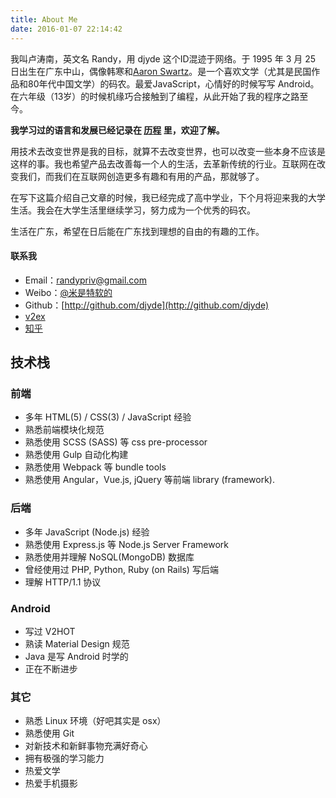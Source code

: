```yaml
---
title: About Me
date: 2016-01-07 22:14:42
---
```


我叫卢涛南，英文名 Randy，用 djyde 这个ID混迹于网络。于 1995 年 3 月 25 日出生在广东中山，偶像韩寒和[Aaron Swartz](http://zh.wikipedia.org/zh/%E4%BA%9A%E4%BC%A6%C2%B7%E6%96%AF%E6%B2%83%E8%8C%A8)。是一个喜欢文学（尤其是民国作品和80年代中国文学）的码农。最爱JavaScript，心情好的时候写写 Android。在六年级（13岁）的时候机缘巧合接触到了编程，从此开始了我的程序之路至今。

**我学习过的语言和发展已经记录在 [历程](/timeline) 里，欢迎了解。**

用技术去改变世界是我的目标，就算不去改变世界，也可以改变一些本身不应该是这样的事。我也希望产品去改善每一个人的生活，去革新传统的行业。互联网在改变我们，而我们在互联网创造更多有趣和有用的产品，那就够了。

在写下这篇介绍自己文章的时候，我已经完成了高中学业，下个月将迎来我的大学生活。我会在大学生活里继续学习，努力成为一个优秀的码农。

生活在广东，希望在日后能在广东找到理想的自由的有趣的工作。

#### 联系我

*   Email：randypriv@gmail.com
*   Weibo：[@米是特软的](http://weibo.com/djyde)
*   Github：[http://github.com/djyde](http://github.com/djyde)
*   [v2ex](http://v2ex.com/member/djyde)
*   [知乎](http://www.zhihu.com/people/djyde)

## 技术栈

### 前端

*   多年 HTML(5) / CSS(3) / JavaScript 经验
*   熟悉前端模块化规范
*   熟悉使用 SCSS (SASS) 等 css pre-processor
*   熟悉使用 Gulp 自动化构建
*   熟悉使用 Webpack 等 bundle tools
*   熟悉使用 Angular，Vue.js, jQuery 等前端 library (framework).

### 后端

*   多年 JavaScript (Node.js) 经验
*   熟悉使用 Express.js 等 Node.js Server Framework
*   熟悉使用并理解 NoSQL(MongoDB) 数据库
*   曾经使用过 PHP, Python, Ruby (on Rails) 写后端
*   理解 HTTP/1.1 协议

### Android

*   写过 V2HOT
*   熟读 Material Design 规范
*   Java 是写 Android 时学的
*   正在不断进步

### 其它

*   熟悉 Linux 环境（好吧其实是 osx）
*   熟悉使用 Git
*   对新技术和新鲜事物充满好奇心
*   拥有极强的学习能力
*   热爱文学
*   热爱手机摄影

